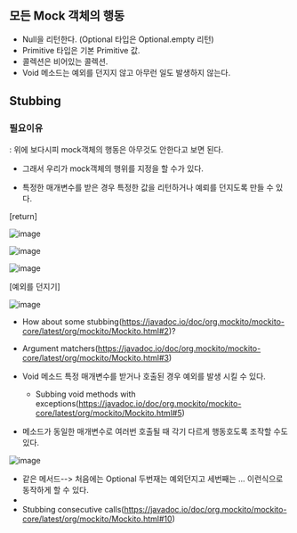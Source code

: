 ## 모든 Mock 객체의 행동

- Null을 리턴한다. (Optional 타입은 Optional.empty 리턴)
- Primitive 타입은 기본 Primitive 값.
- 콜렉션은 비어있는 콜렉션.
- Void 메소드는 예외를 던지지 않고 아무런 일도 발생하지 않는다.

## Stubbing 

### 필요이유

: 위에 보다시피 mock객체의 행동은 아무것도 안한다고 보면 된다.
  
  - 그래서 우리가 mock객체의 행위를 지정을 할 수가 있다.

- 특정한 매개변수를 받은 경우 특정한 값을 리턴하거나 예뢰를 던지도록 만들 수 있다.

[return]

![image](https://user-images.githubusercontent.com/108928206/204121348-88a2140b-a581-433b-8561-3d34178b0d3e.png)

![image](https://user-images.githubusercontent.com/108928206/204170839-7a1a5a64-6131-49c3-a2f2-9736ca0431d4.png)

![image](https://user-images.githubusercontent.com/108928206/204121361-3b865b6c-c6fb-491d-a4ee-72cdc39239d9.png)

[예외를 던지기]

![image](https://user-images.githubusercontent.com/108928206/204171212-00f2142f-536a-48c3-93f7-fe67f9c68dff.png)


  - How about some stubbing(https://javadoc.io/doc/org.mockito/mockito-core/latest/org/mockito/Mockito.html#2)?
  
  - Argument matchers(https://javadoc.io/doc/org.mockito/mockito-core/latest/org/mockito/Mockito.html#3)
- Void 메소드 특정 매개변수를 받거나 호출된 경우 예외를 발생 시킬 수 있다.
  - Subbing void methods with exceptions(https://javadoc.io/doc/org.mockito/mockito-core/latest/org/mockito/Mockito.html#5)
- 메소드가 동일한 매개변수로 여러번 호출될 때 각기 다르게 행동호도록 조작할 수도 있다.

![image](https://user-images.githubusercontent.com/108928206/204171586-08cecbeb-201f-4e77-9f96-3802f498e336.png)
  
  - 같은 메서드--> 처음에는 Optional 두번재는 예외던지고 세번째는 ... 이런식으로 동작하게 할 수 있다.
  - 
  - Stubbing consecutive calls(https://javadoc.io/doc/org.mockito/mockito-core/latest/org/mockito/Mockito.html#10)
